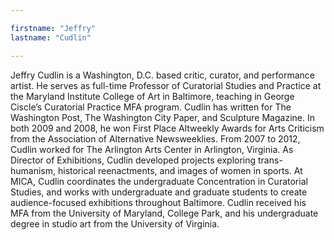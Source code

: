 ```yaml
---

firstname: "Jeffry"
lastname: "Cudlin"

---
```


Jeffry Cudlin is a Washington, D.C. based critic, curator, and performance artist. He serves as full-time Professor of Curatorial Studies and Practice at the Maryland Institute College of Art in Baltimore, teaching in George Ciscle’s Curatorial Practice MFA program. Cudlin has written for The Washington Post, The Washington City Paper, and Sculpture Magazine. In both 2009 and 2008, he won First Place Altweekly Awards for Arts Criticism from the Association of Alternative Newsweeklies. From 2007 to 2012, Cudlin worked for The Arlington Arts Center in Arlington, Virginia. As Director of Exhibitions, Cudlin developed projects exploring trans-humanism, historical reenactments, and images of women in sports. At MICA, Cudlin coordinates the undergraduate Concentration in Curatorial Studies, and works with undergraduate and graduate students to create audience-focused exhibitions throughout Baltimore. Cudlin received his MFA from the University of Maryland, College Park, and his undergraduate degree in studio art from the University of Virginia.

